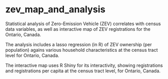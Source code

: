 # zev_map_and_analysis
Statistical analysis of Zero-Emission Vehicle (ZEV) correlates with census data variables, as well as interactive map of ZEV registrations for the Ontario, Canada.

The analysis includes a lasso regression (in R) of ZEV ownership (per population) agains various household characteristics at the census tract level for Ontario, Canada.

The interactive map uses R Shiny for its interactivity, showing registrations and registrations per capita at the census tract level, for Ontario, Canada.
